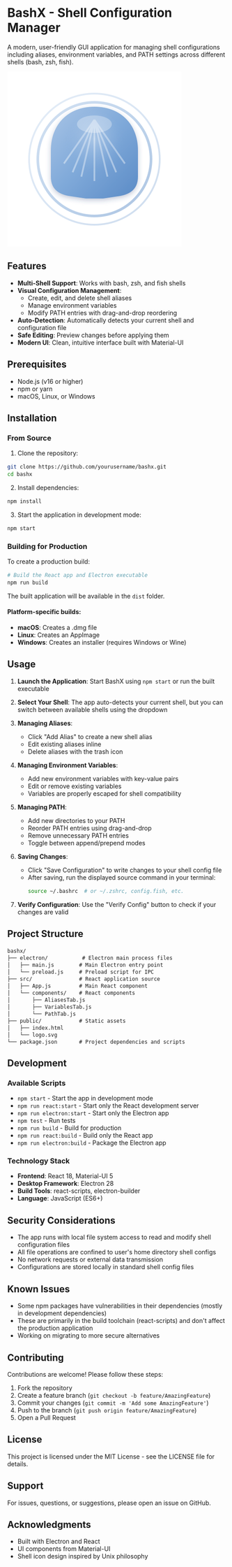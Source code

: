 # BashX - Shell Configuration Manager

A modern, user-friendly GUI application for managing shell configurations including aliases, environment variables, and PATH settings across different shells (bash, zsh, fish).

![BashX Logo](public/logo.svg)

## Features

- **Multi-Shell Support**: Works with bash, zsh, and fish shells
- **Visual Configuration Management**: 
  - Create, edit, and delete shell aliases
  - Manage environment variables
  - Modify PATH entries with drag-and-drop reordering
- **Auto-Detection**: Automatically detects your current shell and configuration file
- **Safe Editing**: Preview changes before applying them
- **Modern UI**: Clean, intuitive interface built with Material-UI

## Prerequisites

- Node.js (v16 or higher)
- npm or yarn
- macOS, Linux, or Windows

## Installation

### From Source

1. Clone the repository:
```bash
git clone https://github.com/yourusername/bashx.git
cd bashx
```

2. Install dependencies:
```bash
npm install
```

3. Start the application in development mode:
```bash
npm start
```

### Building for Production

To create a production build:

```bash
# Build the React app and Electron executable
npm run build
```

The built application will be available in the `dist` folder.

#### Platform-specific builds:

- **macOS**: Creates a .dmg file
- **Linux**: Creates an AppImage
- **Windows**: Creates an installer (requires Windows or Wine)

## Usage

1. **Launch the Application**: Start BashX using `npm start` or run the built executable

2. **Select Your Shell**: The app auto-detects your current shell, but you can switch between available shells using the dropdown

3. **Managing Aliases**:
   - Click "Add Alias" to create a new shell alias
   - Edit existing aliases inline
   - Delete aliases with the trash icon

4. **Managing Environment Variables**:
   - Add new environment variables with key-value pairs
   - Edit or remove existing variables
   - Variables are properly escaped for shell compatibility

5. **Managing PATH**:
   - Add new directories to your PATH
   - Reorder PATH entries using drag-and-drop
   - Remove unnecessary PATH entries
   - Toggle between append/prepend modes

6. **Saving Changes**:
   - Click "Save Configuration" to write changes to your shell config file
   - After saving, run the displayed source command in your terminal:
     ```bash
     source ~/.bashrc  # or ~/.zshrc, config.fish, etc.
     ```

7. **Verify Configuration**: Use the "Verify Config" button to check if your changes are valid

## Project Structure

```
bashx/
├── electron/           # Electron main process files
│   ├── main.js        # Main Electron entry point
│   └── preload.js     # Preload script for IPC
├── src/               # React application source
│   ├── App.js         # Main React component
│   └── components/    # React components
│       ├── AliasesTab.js
│       ├── VariablesTab.js
│       └── PathTab.js
├── public/            # Static assets
│   ├── index.html
│   └── logo.svg
└── package.json       # Project dependencies and scripts
```

## Development

### Available Scripts

- `npm start` - Start the app in development mode
- `npm run react:start` - Start only the React development server
- `npm run electron:start` - Start only the Electron app
- `npm test` - Run tests
- `npm run build` - Build for production
- `npm run react:build` - Build only the React app
- `npm run electron:build` - Package the Electron app

### Technology Stack

- **Frontend**: React 18, Material-UI 5
- **Desktop Framework**: Electron 28
- **Build Tools**: react-scripts, electron-builder
- **Language**: JavaScript (ES6+)

## Security Considerations

- The app runs with local file system access to read and modify shell configuration files
- All file operations are confined to user's home directory shell configs
- No network requests or external data transmission
- Configurations are stored locally in standard shell config files

## Known Issues

- Some npm packages have vulnerabilities in their dependencies (mostly in development dependencies)
- These are primarily in the build toolchain (react-scripts) and don't affect the production application
- Working on migrating to more secure alternatives

## Contributing

Contributions are welcome! Please follow these steps:

1. Fork the repository
2. Create a feature branch (`git checkout -b feature/AmazingFeature`)
3. Commit your changes (`git commit -m 'Add some AmazingFeature'`)
4. Push to the branch (`git push origin feature/AmazingFeature`)
5. Open a Pull Request

## License

This project is licensed under the MIT License - see the LICENSE file for details.

## Support

For issues, questions, or suggestions, please open an issue on GitHub.

## Acknowledgments

- Built with Electron and React
- UI components from Material-UI
- Shell icon design inspired by Unix philosophy